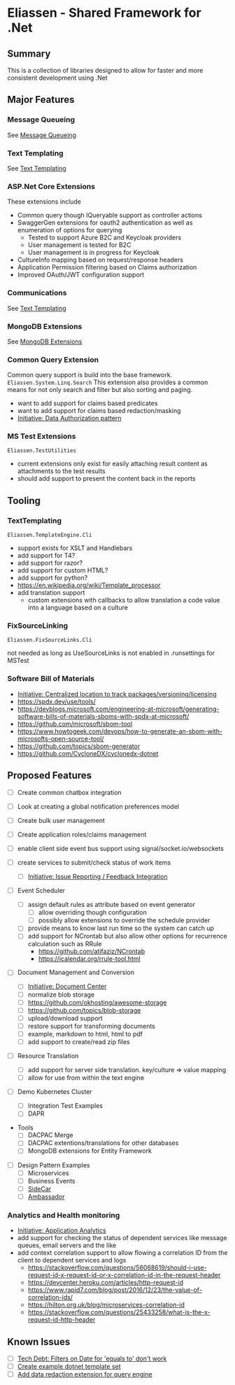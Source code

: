 # Eliassen - Shared Framework for .Net

## Summary

This is a collection of libraries designed to allow for faster and more consistent development using .Net 

## Major Features

### Message Queueing

See [Message Queueing](MessageQueueing.md)

### Text Templating

See [Text Templating](TextTemplating.md)

### ASP.Net Core Extensions

These extensions include

* Common query though IQueryable<T> support as controller actions
* SwaggerGen extensions for oauth2 authentication as well as enumeration of options for querying 
  * Tested to support Azure B2C and Keycloak providers
  * User management is tested for B2C
  * User management is in progress for Keycloak 
* CultureInfo mapping based on request/response headers
* Application Permission filtering based on Claims authorization
* Improved OAuth/JWT configuration support

### Communications 

See [Text Templating](CommunicationServices.md)

### MongoDB Extensions

See [MongoDB Extensions](MongoDbExtensions.md)

### Common Query Extension

Common query support is build into the base framework.  `Eliassen.System.Linq.Search`  This
extension also provides a common means for not only search and filter but also sorting and paging.

* want to add support for claims based predicates
* want to add support for claims based redaction/masking
* [Initiative: Data Authorization pattern](https://eliassenps.atlassian.net/browse/NIT-26)

### MS Test Extensions

`Eliassen.TestUtilities`

* current extensions only exist for easily attaching result content as attachments to the test results
* should add support to present the content back in the reports

## Tooling

### TextTemplating

`Eliassen.TemplateEngine.Cli`

* support exists for XSLT and Handlebars
* add support for T4?
* add support for razor?
* add support for custom HTML?
* add support for python?
* https://en.wikipedia.org/wiki/Template_processor
* add translation support
  * custom extensions with callbacks to allow translation a code value into a language based on a culture

### FixSourceLinking

`Eliassen.FixSourceLinks.Cli`

not needed as long as UseSourceLinks is not enabled in .runsettings for MSTest

### Software Bill of Materials

* [Initiative: Centralized location to track packages/versioning/licensing](https://eliassenps.atlassian.net/browse/NIT-25)
* https://spdx.dev/use/tools/
* https://devblogs.microsoft.com/engineering-at-microsoft/generating-software-bills-of-materials-sboms-with-spdx-at-microsoft/
* https://github.com/microsoft/sbom-tool
* https://www.howtogeek.com/devops/how-to-generate-an-sbom-with-microsofts-open-source-tool/
* https://github.com/topics/sbom-generator
* https://github.com/CycloneDX/cyclonedx-dotnet

## Proposed Features


- [ ] Create common chatbox integration
- [ ] Look at creating a global notification preferences model
- [ ] Create bulk user management
- [ ] Create application roles/claims management
- [ ] enable client side event bus support using signal/socket.io/websockets
- [ ] create services to submit/check status of work items
  - [ ] [Initiative: Issue Reporting / Feedback Integration](https://eliassenps.atlassian.net/browse/NIT-13)

- [ ] Event Scheduler
  - [ ] assign default rules as attribute based on event generator
    - [ ] allow overriding though configuration
    - [ ] possibly allow extensions to override the schedule provider
  - [ ] provide means to know last run time so the system can catch up
  - [ ] add support for NCrontab but also allow other options for recurrence   calculation such as RRule
    * https://github.com/atifaziz/NCrontab
    * https://icalendar.org/rrule-tool.html

- [ ] Document Management and Conversion

  - [ ] [Initiative: Document Center](https://eliassenps.atlassian.net/browse/NIT-17)
  - [ ] normalize blob storage
  - [ ] https://github.com/okhosting/awesome-storage
  - [ ] https://github.com/topics/blob-storage
  - [ ] upload/download support
  - [ ] restore support for transforming documents 
  - [ ] example, markdown to html, html to pdf
  - [ ] add support to create/read zip files

- [ ] Resource Translation
  - [ ] add support for server side translation.  key/culture => value mapping
  - [ ] allow for use from within the text engine

- [ ] Demo Kubernetes Cluster
  - [ ] Integration Test Examples
  - [ ] DAPR

- Tools
  - [ ] DACPAC Merge
  - [ ] DACPAC extentions/translations for other databases
  - [ ] MongoDB extensions for Entity Framework

- [ ] Design Pattern Examples
  - [ ] Microservices
  - [ ] Business Events
  - [ ] [SideCar](https://learn.microsoft.com/en-us/azure/architecture/patterns/sidecar)
  - [ ] [Ambassador](https://learn.microsoft.com/en-us/azure/architecture/patterns/ambassador)

### Analytics and Health monitoring

* [Initiative: Application Analytics](https://eliassenps.atlassian.net/browse/NIT-19)
* add support for checking the status of dependent services like message queues, email servers and the like
* add context correlation support to allow flowing a correlation ID from the client to dependent services and logs
  * https://stackoverflow.com/questions/56068619/should-i-use-request-id-x-request-id-or-x-correlation-id-in-the-request-header
  * https://devcenter.heroku.com/articles/http-request-id
  * https://www.rapid7.com/blog/post/2016/12/23/the-value-of-correlation-ids/
  * https://hilton.org.uk/blog/microservices-correlation-id
  * https://stackoverflow.com/questions/25433258/what-is-the-x-request-id-http-header

## Known Issues

- [ ] [Tech Debt: Filters on Date for 'equals to' don't work](https://eliassenps.atlassian.net/browse/NDM-245)
- [ ] [Create example dotnet template set](https://eliassenps.atlassian.net/browse/NDM-102)
- [ ] [Add data redaction extension for query engine](https://eliassenps.atlassian.net/browse/NDM-137)
